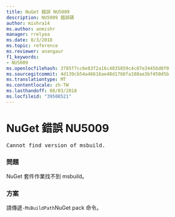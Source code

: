 ```yaml
---
title: NuGet 錯誤 NU5009
description: NU5009 錯誤碼
author: mishra14
ms.author: anmishr
manager: rrelyea
ms.date: 8/3/2018
ms.topic: reference
ms.reviewer: anangaur
f1_keywords:
- NU5009
ms.openlocfilehash: 3785f7cc6e83f2a16c4035859c4c07e34456d0f0
ms.sourcegitcommit: 4d139cb54a46616ae48d1768fa108ae3bf450d5b
ms.translationtype: MT
ms.contentlocale: zh-TW
ms.lasthandoff: 08/03/2018
ms.locfileid: "39508521"
---
```

# <a name="nuget-error-nu5009"></a>NuGet 錯誤 NU5009
<pre>Cannot find version of msbuild.</pre>

### <a name="issue"></a>問題

NuGet 套件作業找不到 msbuild。


### <a name="solution"></a>方案

請傳遞`-MsBuildPath`NuGet pack 命令。

